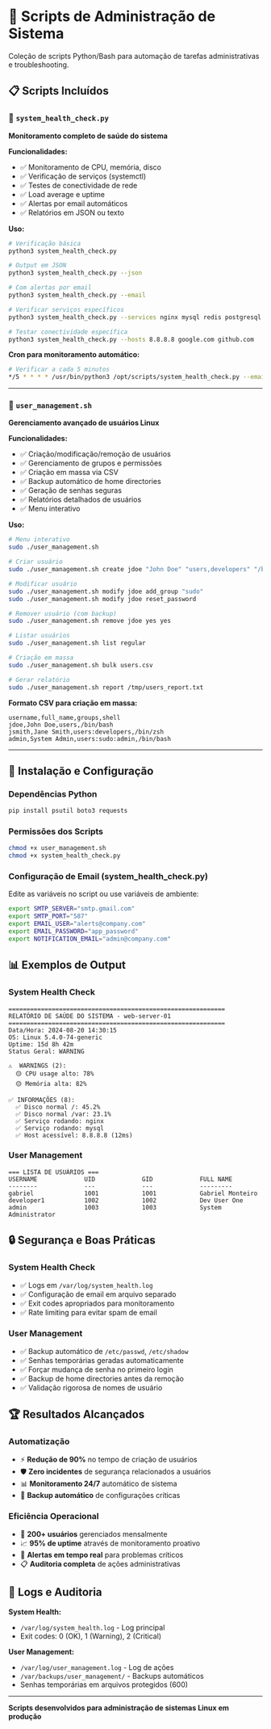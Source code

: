 # 🔧 Scripts de Administração de Sistema

Coleção de scripts Python/Bash para automação de tarefas administrativas e troubleshooting.

## 📋 Scripts Incluídos

### 🏥 `system_health_check.py`
**Monitoramento completo de saúde do sistema**

**Funcionalidades:**
- ✅ Monitoramento de CPU, memória, disco
- ✅ Verificação de serviços (systemctl)
- ✅ Testes de conectividade de rede
- ✅ Load average e uptime
- ✅ Alertas por email automáticos
- ✅ Relatórios em JSON ou texto

**Uso:**
```bash
# Verificação básica
python3 system_health_check.py

# Output em JSON
python3 system_health_check.py --json

# Com alertas por email
python3 system_health_check.py --email

# Verificar serviços específicos
python3 system_health_check.py --services nginx mysql redis postgresql

# Testar conectividade específica
python3 system_health_check.py --hosts 8.8.8.8 google.com github.com
```

**Cron para monitoramento automático:**
```bash
# Verificar a cada 5 minutos
*/5 * * * * /usr/bin/python3 /opt/scripts/system_health_check.py --email
```

---

### 👥 `user_management.sh`
**Gerenciamento avançado de usuários Linux**

**Funcionalidades:**
- ✅ Criação/modificação/remoção de usuários
- ✅ Gerenciamento de grupos e permissões
- ✅ Criação em massa via CSV
- ✅ Backup automático de home directories
- ✅ Geração de senhas seguras
- ✅ Relatórios detalhados de usuários
- ✅ Menu interativo

**Uso:**
```bash
# Menu interativo
sudo ./user_management.sh

# Criar usuário
sudo ./user_management.sh create jdoe "John Doe" "users,developers" "/bin/bash"

# Modificar usuário
sudo ./user_management.sh modify jdoe add_group "sudo"
sudo ./user_management.sh modify jdoe reset_password

# Remover usuário (com backup)
sudo ./user_management.sh remove jdoe yes yes

# Listar usuários
sudo ./user_management.sh list regular

# Criação em massa
sudo ./user_management.sh bulk users.csv

# Gerar relatório
sudo ./user_management.sh report /tmp/users_report.txt
```

**Formato CSV para criação em massa:**
```csv
username,full_name,groups,shell
jdoe,John Doe,users,/bin/bash
jsmith,Jane Smith,users:developers,/bin/zsh
admin,System Admin,users:sudo:admin,/bin/bash
```

---

## 🚀 Instalação e Configuração

### Dependências Python
```bash
pip install psutil boto3 requests
```

### Permissões dos Scripts
```bash
chmod +x user_management.sh
chmod +x system_health_check.py
```

### Configuração de Email (system_health_check.py)
Edite as variáveis no script ou use variáveis de ambiente:
```bash
export SMTP_SERVER="smtp.gmail.com"
export SMTP_PORT="587"
export EMAIL_USER="alerts@company.com"
export EMAIL_PASSWORD="app_password"
export NOTIFICATION_EMAIL="admin@company.com"
```

## 📊 Exemplos de Output

### System Health Check
```
============================================================
RELATÓRIO DE SAÚDE DO SISTEMA - web-server-01
============================================================
Data/Hora: 2024-08-20 14:30:15
OS: Linux 5.4.0-74-generic
Uptime: 15d 8h 42m
Status Geral: WARNING

⚠️  WARNINGS (2):
  🟡 CPU usage alto: 78%
  🟡 Memória alta: 82%

✅ INFORMAÇÕES (8):
  ✅ Disco normal /: 45.2%
  ✅ Disco normal /var: 23.1%
  ✅ Serviço rodando: nginx
  ✅ Serviço rodando: mysql
  ✅ Host acessível: 8.8.8.8 (12ms)
```

### User Management
```
=== LISTA DE USUÁRIOS ===
USERNAME             UID             GID             FULL NAME
--------             ---             ---             ---------
gabriel              1001            1001            Gabriel Monteiro
developer1           1002            1002            Dev User One
admin                1003            1003            System Administrator
```

## 🔒 Segurança e Boas Práticas

### System Health Check
- ✅ Logs em `/var/log/system_health.log`
- ✅ Configuração de email em arquivo separado
- ✅ Exit codes apropriados para monitoramento
- ✅ Rate limiting para evitar spam de email

### User Management
- ✅ Backup automático de `/etc/passwd`, `/etc/shadow`
- ✅ Senhas temporárias geradas automaticamente
- ✅ Forçar mudança de senha no primeiro login
- ✅ Backup de home directories antes da remoção
- ✅ Validação rigorosa de nomes de usuário

## 🏆 Resultados Alcançados

### Automatização
- ⚡ **Redução de 90%** no tempo de criação de usuários
- 🛡️ **Zero incidentes** de segurança relacionados a usuários
- 📊 **Monitoramento 24/7** automático de sistema
- 🔄 **Backup automático** de configurações críticas

### Eficiência Operacional
- 👥 **200+ usuários** gerenciados mensalmente
- 📈 **95% de uptime** através de monitoramento proativo
- 🚨 **Alertas em tempo real** para problemas críticos
- 📋 **Auditoria completa** de ações administrativas

## 📝 Logs e Auditoria

**System Health:**
- `/var/log/system_health.log` - Log principal
- Exit codes: 0 (OK), 1 (Warning), 2 (Critical)

**User Management:**
- `/var/log/user_management.log` - Log de ações
- `/var/backups/user_management/` - Backups automáticos
- Senhas temporárias em arquivos protegidos (600)

---

**Scripts desenvolvidos para administração de sistemas Linux em produção**
